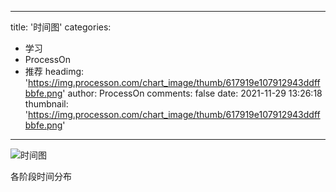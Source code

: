 
---
title: '时间图'
categories: 
 - 学习
 - ProcessOn
 - 推荐
headimg: 'https://img.processon.com/chart_image/thumb/617919e107912943ddffbbfe.png'
author: ProcessOn
comments: false
date: 2021-11-29 13:26:18
thumbnail: 'https://img.processon.com/chart_image/thumb/617919e107912943ddffbbfe.png'
---

<div>   
<img class="thumb" alt="时间图" src="https://img.processon.com/chart_image/thumb/617919e107912943ddffbbfe.png" referrerpolicy="no-referrer">
<p>各阶段时间分布</p>  
</div>
            